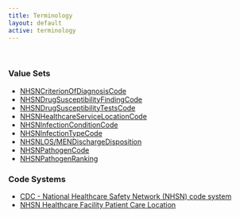 ```yaml
---
title: Terminology
layout: default
active: terminology
---
```

<!-- { :.no_toc } -->
<!-- TOC  the css styling for this is \pages\assets\css\project.css under 'markdown-toc'-->
<!-- * Do not remove this line (it will not be displayed)
{:toc} -->
<!-- end TOC -->

<br/>

### Value Sets

- [NHSNCriterionOfDiagnosisCode](ValueSet-2.16.840.1.114222.4.11.3195.html)
- [NHSNDrugSusceptibilityFindingCode](ValueSet-2.16.840.1.113883.13.13.html)
- [NHSNDrugSusceptibilityTestsCode](ValueSet-2.16.840.1.113883.13.15.html)
- [NHSNHealthcareServiceLocationCode](ValueSet-2.16.840.1.113883.13.19.html)
- [NHSNInfectionConditionCode](ValueSet-2.16.840.1.114222.4.11.3196.html)
- [NHSNInfectionTypeCode](ValueSet-2.16.840.1.113883.13.20.html)
- [NHSNLOS/MENDischargeDisposition](ValueSet-2.16.840.1.113883.10.20.5.9.30.html)
- [NHSNPathogenCode](ValueSet-2.16.840.1.113883.13.16.html)
- [NHSNPathogenRanking](ValueSet-nhsn-pathogen-ranking.html)


### Code Systems

- [CDC - National Healthcare Safety Network (NHSN) code system](ValueSet-2.16.840.1.113883.6.277.html)
- [NHSN Healthcare Facility Patient Care Location](ValueSet-2.16.840.1.113883.6.259.html)


